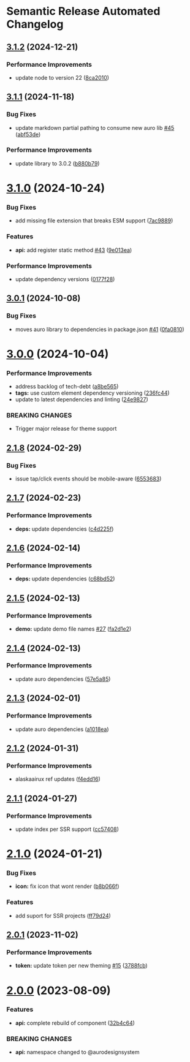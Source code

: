 # Semantic Release Automated Changelog

## [3.1.2](https://github.com/AlaskaAirlines/auro-backtotop/compare/v3.1.1...v3.1.2) (2024-12-21)


### Performance Improvements

* update node to version 22 ([8ca2010](https://github.com/AlaskaAirlines/auro-backtotop/commit/8ca2010fe4438782343983c4d3a3cc9ac0546c34))

## [3.1.1](https://github.com/AlaskaAirlines/auro-backtotop/compare/v3.1.0...v3.1.1) (2024-11-18)


### Bug Fixes

* update markdown partial pathing to consume new auro lib [#45](https://github.com/AlaskaAirlines/auro-backtotop/issues/45) ([abf53de](https://github.com/AlaskaAirlines/auro-backtotop/commit/abf53dec09a1530d11eb06feaa6c4c4da01f8f43))


### Performance Improvements

* update library to 3.0.2 ([b880b79](https://github.com/AlaskaAirlines/auro-backtotop/commit/b880b79c650c39336fb8a35bfac94b4a63c0a099))

# [3.1.0](https://github.com/AlaskaAirlines/auro-backtotop/compare/v3.0.1...v3.1.0) (2024-10-24)


### Bug Fixes

* add missing file extension that breaks ESM support ([7ac9889](https://github.com/AlaskaAirlines/auro-backtotop/commit/7ac9889493e59addcdfdacff6d510f3fa62e83c3))


### Features

* **api:** add register static method [#43](https://github.com/AlaskaAirlines/auro-backtotop/issues/43) ([9e013ea](https://github.com/AlaskaAirlines/auro-backtotop/commit/9e013eab5f417a03fc4b7cfcde36407f4e394d8b))


### Performance Improvements

* update dependency versions ([0177f28](https://github.com/AlaskaAirlines/auro-backtotop/commit/0177f28113be8110893ac9eb716d07c72963b250))

## [3.0.1](https://github.com/AlaskaAirlines/auro-backtotop/compare/v3.0.0...v3.0.1) (2024-10-08)


### Bug Fixes

* moves auro library to dependencies in package.json [#41](https://github.com/AlaskaAirlines/auro-backtotop/issues/41) ([0fa0810](https://github.com/AlaskaAirlines/auro-backtotop/commit/0fa081040480bbf92a879c5223fe90512bdf5bf3))

# [3.0.0](https://github.com/AlaskaAirlines/auro-backtotop/compare/v2.1.8...v3.0.0) (2024-10-04)


### Performance Improvements

* address backlog of tech-debt ([a8be565](https://github.com/AlaskaAirlines/auro-backtotop/commit/a8be565c48aeb1319e6ef3ad13d2ffa0c2098979))
* **tags:** use custom element dependency versioning ([236fc44](https://github.com/AlaskaAirlines/auro-backtotop/commit/236fc44134d83d813e09d17619aa234dd9f240c0))
* update to latest dependencies and linting ([24e9827](https://github.com/AlaskaAirlines/auro-backtotop/commit/24e9827d31dfd1f3abb8476f3c7eb235a03ddea3))


### BREAKING CHANGES

* Trigger major release for theme support

## [2.1.8](https://github.com/AlaskaAirlines/auro-backtotop/compare/v2.1.7...v2.1.8) (2024-02-29)


### Bug Fixes

* issue tap/click events should be mobile-aware ([6553683](https://github.com/AlaskaAirlines/auro-backtotop/commit/65536833e7d9f1ff6460d92bdab13fff6f9c789a))

## [2.1.7](https://github.com/AlaskaAirlines/auro-backtotop/compare/v2.1.6...v2.1.7) (2024-02-23)


### Performance Improvements

* **deps:** update dependencies ([c4d225f](https://github.com/AlaskaAirlines/auro-backtotop/commit/c4d225f7d7e17a71c7e74fe4b411a3c7dd06034c))

## [2.1.6](https://github.com/AlaskaAirlines/auro-backtotop/compare/v2.1.5...v2.1.6) (2024-02-14)


### Performance Improvements

* **deps:** update dependencies ([c68bd52](https://github.com/AlaskaAirlines/auro-backtotop/commit/c68bd52df52eb5cc469092a726e92dcb48e7fbde))

## [2.1.5](https://github.com/AlaskaAirlines/auro-backtotop/compare/v2.1.4...v2.1.5) (2024-02-13)


### Performance Improvements

* **demo:** update demo file names [#27](https://github.com/AlaskaAirlines/auro-backtotop/issues/27) ([fa2d1e2](https://github.com/AlaskaAirlines/auro-backtotop/commit/fa2d1e2b57adac1a20bd7fd796e68c42e6dbbcb7))

## [2.1.4](https://github.com/AlaskaAirlines/auro-backtotop/compare/v2.1.3...v2.1.4) (2024-02-13)


### Performance Improvements

* update auro dependencies ([57e5a85](https://github.com/AlaskaAirlines/auro-backtotop/commit/57e5a852587e47ba55c0b4220269c3f378345062))

## [2.1.3](https://github.com/AlaskaAirlines/auro-backtotop/compare/v2.1.2...v2.1.3) (2024-02-01)


### Performance Improvements

* update auro dependencies ([a1018ea](https://github.com/AlaskaAirlines/auro-backtotop/commit/a1018ea7b345fd4152a4caf6c3ae144ae0baa6cf))

## [2.1.2](https://github.com/AlaskaAirlines/auro-backtotop/compare/v2.1.1...v2.1.2) (2024-01-31)


### Performance Improvements

* alaskaairux ref updates ([f4edd16](https://github.com/AlaskaAirlines/auro-backtotop/commit/f4edd166824e18e0934bb1f92c6dfed1f0c105d3))

## [2.1.1](https://github.com/AlaskaAirlines/auro-backtotop/compare/v2.1.0...v2.1.1) (2024-01-27)


### Performance Improvements

* update index per SSR support ([cc57408](https://github.com/AlaskaAirlines/auro-backtotop/commit/cc574083b549a2943ca6e8c72945e40dd2c02a04))

# [2.1.0](https://github.com/AlaskaAirlines/auro-backtotop/compare/v2.0.1...v2.1.0) (2024-01-21)


### Bug Fixes

* **icon:** fix icon that wont render ([b8b066f](https://github.com/AlaskaAirlines/auro-backtotop/commit/b8b066ff622a3e811f15cb544b2ea59b443819d4))


### Features

* add suport for SSR projects ([ff79d24](https://github.com/AlaskaAirlines/auro-backtotop/commit/ff79d2499bb1e42d546b3981e3c7375ee86aca5d))

## [2.0.1](https://github.com/AlaskaAirlines/auro-backtotop/compare/v2.0.0...v2.0.1) (2023-11-02)


### Performance Improvements

* **token:** update token per new theming [#15](https://github.com/AlaskaAirlines/auro-backtotop/issues/15) ([3788fcb](https://github.com/AlaskaAirlines/auro-backtotop/commit/3788fcbb3e8ac0c94f1dab887455edcff1c628e4))

# [2.0.0](https://github.com/AlaskaAirlines/auro-backtotop/compare/v1.1.0...v2.0.0) (2023-08-09)


### Features

* **api:** complete rebuild of component ([32b4c64](https://github.com/AlaskaAirlines/auro-backtotop/commit/32b4c64f50eb49e19a05b9cf5f5ee1992466bafb))


### BREAKING CHANGES

* **api:** namespace changed to @aurodesignsystem
